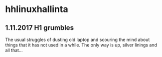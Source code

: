# hhlinuxhallinta


## 1.11.2017 H1 grumbles

The usual struggles of dusting old laptop and scouring the mind about things that it has
not used in a while. The only way is up, silver linings and all that...
